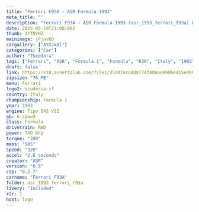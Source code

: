 ```yaml
---
title: "Ferrari F93A - ASR Formula 1993"
meta_title: ""
description: "Ferrari F93A - ASR Formula 1993 (asr_1993_ferrari_f93a) by ASR"
date: 2025-05-19T21:08:00Z
thumb: 4YTNYHZ
mainimage: jFjav8O
cargallery: ["AYXJkXl"]
categories: ["Car"]
author: "Theodora"
tags: ["Ferrari", "ASR", "Formula 1", "Formula", "R2R", "Italy", "1993"]
draft: false
link: https://s10.assettolab.com/files/25d01aca408774f4d6ae890be415ed06/ASR_Ferrari-F93A_v0_9.zip
zipsize: "76 MB"
manu: Ferrari
logo2: scuderia-sf
country: Italy
championship: Formula 1
year: 1993
engine: Tipo 041 V12
gb: 6-speed
class: Formula
drivetrain: RWD
power: 740 bhp 
torque: "390"
mass: "505"
speed: "320"
accel: "2.8 seconds"
creator: "ASR"
version: "0.9"
csp: "0.2.7"
carname: "Ferrari F93A"
folder: asr_1993_ferrari_f93a
livery: "Included"
r2r: 1
host: logo
---
```

